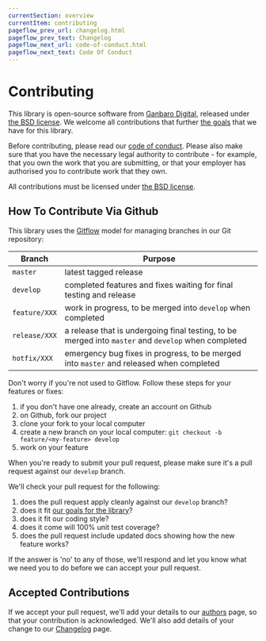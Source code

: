 ```yaml
---
currentSection: overview
currentItem: contributing
pageflow_prev_url: changelog.html
pageflow_prev_text: Changelog
pageflow_next_url: code-of-conduct.html
pageflow_next_text: Code Of Conduct
---
```


# Contributing

This library is open-source software from [Ganbaro Digital](https://ganbarodigital.com), released under [the BSD license](license.html). We welcome all contributions that further [the goals](index.md#goals) that we have for this library.

Before contributing, please read our [code of conduct](code-of-conduct.html). Please also make sure that you have the necessary legal authority to contribute - for example, that you own the work that you are submitting, or that your employer has authorised you to contribute work that they own.

All contributions must be licensed under [the BSD license](license.html).

## How To Contribute Via Github

This library uses the [Gitflow](http://datasift.github.io/gitflow/) model for managing branches in our Git repository:

Branch | Purpose
-------|--------
`master` | latest tagged release
`develop` | completed features and fixes waiting for final testing and release
`feature/XXX` | work in progress, to be merged into `develop` when completed
`release/XXX` | a release that is undergoing final testing, to be merged into `master` and `develop` when completed
`hotfix/XXX` | emergency bug fixes in progress, to be merged into `master` and released when completed

Don't worry if you're not used to Gitflow. Follow these steps for your features or fixes:

1. if you don't have one already, create an account on Github
1. on Github, fork our project
1. clone your fork to your local computer
1. create a new branch on your local computer: `git checkout -b feature/<my-feature> develop`
1. work on your feature

When you're ready to submit your pull request, please make sure it's a pull request against our `develop` branch.

We'll check your pull request for the following:

1. does the pull request apply cleanly against our `develop` branch?
1. does it fit [our goals for the library](index.html#goals)?
1. does it fit our coding style?
2. does it come will 100% unit test coverage?
1. does the pull request include updated docs showing how the new feature works?

If the answer is 'no' to any of those, we'll respond and let you know what we need you to do before we can accept your pull request.

## Accepted Contributions

If we accept your pull request, we'll add your details to our [authors](authors.html) page, so that your contribution is acknowledged. We'll also add details of your change to our [Changelog](changelog.html) page.
